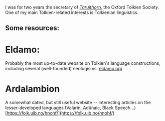 I was for two years the secretary of [*Taruithorn*](https://users.ox.ac.uk/~tolksoc/), the Oxford Tolkien Society.
One of my main Tolkien-related interests is Tolkienian linguistics.

## Some resources:

# Eldamo:
Probably the most up-to-date website on Tolkien's language constructions, including several (well-founded) neologisms.
[eldamo.org](eldamo.org)

# Ardalambion
A somewhat dated, but still useful website -- interesting articles on the lesser-developed languages (Valarin, Adûnaic, Black Speech...)
[https://folk.uib.no/hnohf/](https://folk.uib.no/hnohf/)

